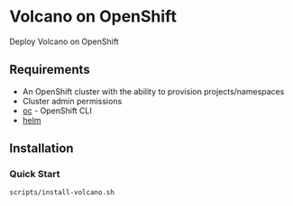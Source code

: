 # Volcano on OpenShift

Deploy Volcano on OpenShift

## Requirements

* An OpenShift cluster with the ability to provision projects/namespaces
* Cluster admin permissions
* [oc](https://mirror.openshift.com/pub/openshift-v4/clients/ocp/stable) - OpenShift CLI
* [helm](https://helm.sh/docs/intro/install)

## Installation

### Quick Start

```sh
scripts/install-volcano.sh
```
